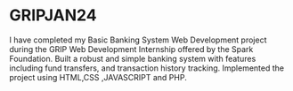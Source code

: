 # GRIPJAN24
I have completed  my Basic Banking System Web Development project during the GRIP Web Development Internship offered by the Spark Foundation. Built a robust and simple banking system with features including fund transfers, and transaction history tracking. Implemented the project using HTML,CSS ,JAVASCRIPT and PHP.
